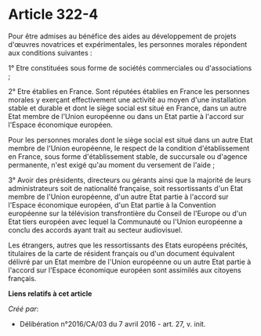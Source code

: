 # Article 322-4

Pour être admises au bénéfice des aides au développement de projets d'œuvres novatrices et expérimentales, les personnes
morales répondent aux conditions suivantes :

1° Etre constituées sous forme de sociétés commerciales ou d'associations ;

2° Etre établies en France. Sont réputées établies en France les personnes morales y exerçant effectivement une activité au
moyen d'une installation stable et durable et dont le siège social est situé en France, dans un autre Etat membre de l'Union
européenne ou dans un Etat partie à l'accord sur l'Espace économique européen.

Pour les personnes morales dont le siège social est situé dans un autre Etat membre de l'Union européenne, le respect de la
condition d'établissement en France, sous forme d'établissement stable, de succursale ou d'agence permanente, n'est exigé
qu'au moment du versement de l'aide ;

3° Avoir des présidents, directeurs ou gérants ainsi que la majorité de leurs administrateurs soit de nationalité française,
soit ressortissants d'un Etat membre de l'Union européenne, d'un autre Etat partie à l'accord sur l'Espace économique
européen, d'un Etat partie à la Convention européenne sur la télévision transfrontière du Conseil de l'Europe ou d'un Etat
tiers européen avec lequel la Communauté ou l'Union européenne a conclu des accords ayant trait au secteur audiovisuel.

Les étrangers, autres que les ressortissants des Etats européens précités, titulaires de la carte de résident français ou
d'un document équivalent délivré par un Etat membre de l'Union européenne ou un autre Etat partie à l'accord sur l'Espace
économique européen sont assimilés aux citoyens français.

**Liens relatifs à cet article**

_Créé par_:

  - Délibération n°2016/CA/03 du 7 avril 2016 - art. 27, v. init.
